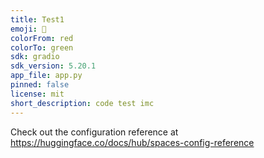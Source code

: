```yaml
---
title: Test1
emoji: 🏃
colorFrom: red
colorTo: green
sdk: gradio
sdk_version: 5.20.1
app_file: app.py
pinned: false
license: mit
short_description: code test imc
---
```


Check out the configuration reference at https://huggingface.co/docs/hub/spaces-config-reference
